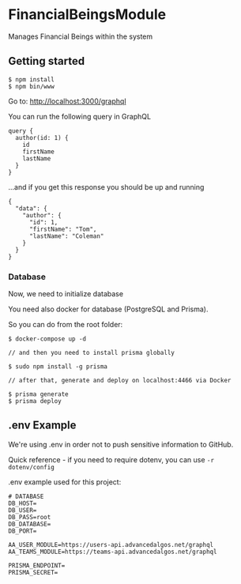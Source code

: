 # FinancialBeingsModule
Manages Financial Beings within the system

## Getting started

```
$ npm install
$ npm bin/www
```
Go to: <http://localhost:3000/graphql>

You can run the following query in GraphQL
```
query {
  author(id: 1) {
    id
    firstName
    lastName
  }
}
```
...and if you get this response you should be up and running

```
{
  "data": {
    "author": {
      "id": 1,
      "firstName": "Tom",
      "lastName": "Coleman"
    }
  }
}
```

### Database
Now, we need to initialize database

You need also docker for database (PostgreSQL and Prisma).

So you can do from the root folder:
```
$ docker-compose up -d

// and then you need to install prisma globally 

$ sudo npm install -g prisma

// after that, generate and deploy on localhost:4466 via Docker

$ prisma generate
$ prisma deploy 

```

## .env Example

We're using .env in order not to push sensitive information to GitHub.

Quick reference - if you need to require dotenv, you can use `-r dotenv/config`

.env example used for this project:
```
# DATABASE
DB_HOST=
DB_USER=
DB_PASS=root
DB_DATABASE=
DB_PORT=

AA_USER_MODULE=https://users-api.advancedalgos.net/graphql
AA_TEAMS_MODULE=https://teams-api.advancedalgos.net/graphql

PRISMA_ENDPOINT=
PRISMA_SECRET=
```
